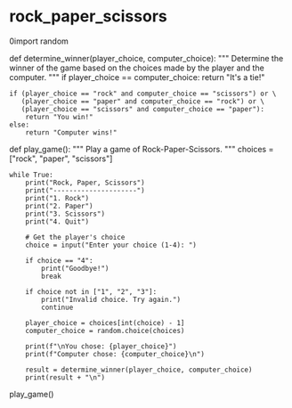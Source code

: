 # rock_paper_scissors
0import random

def determine_winner(player_choice, computer_choice):
    """
    Determine the winner of the game based on the choices made by the player and the computer.
    """
    if player_choice == computer_choice:
        return "It's a tie!"

    if (player_choice == "rock" and computer_choice == "scissors") or \
       (player_choice == "paper" and computer_choice == "rock") or \
       (player_choice == "scissors" and computer_choice == "paper"):
        return "You win!"
    else:
        return "Computer wins!"

def play_game():
    """
    Play a game of Rock-Paper-Scissors.
    """
    choices = ["rock", "paper", "scissors"]

    while True:
        print("Rock, Paper, Scissors")
        print("---------------------")
        print("1. Rock")
        print("2. Paper")
        print("3. Scissors")
        print("4. Quit")

        # Get the player's choice
        choice = input("Enter your choice (1-4): ")

        if choice == "4":
            print("Goodbye!")
            break

        if choice not in ["1", "2", "3"]:
            print("Invalid choice. Try again.")
            continue

        player_choice = choices[int(choice) - 1]
        computer_choice = random.choice(choices)

        print(f"\nYou chose: {player_choice}")
        print(f"Computer chose: {computer_choice}\n")

        result = determine_winner(player_choice, computer_choice)
        print(result + "\n")

play_game()
